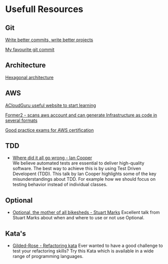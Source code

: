 # Usefull Resources

## Git
[Write better commits, write better projects](https://github.blog/2022-06-30-write-better-commits-build-better-projects/)

[My favourite git commit](https://dhwthompson.com/2019/my-favourite-git-commit)



## Architecture
[Hexagonal architecture](https://medium.com/ssense-tech/hexagonal-architecture-there-are-always-two-sides-to-every-story-bc0780ed7d9c)


## AWS
[ACloudGuru useful website to start learning](https://acloudguru.com/)

[Former2 - scans aws account and can generate Infrastructure as code in several formats](https://former2.com/)


[Good practice exams for AWS certification](https://www.udemy.com/user/jonjonbonso/)

## TDD
- [Where did it all go wrong - Ian Cooper](https://www.youtube.com/watch?v=EZ05e7EMOLM)  
We believe automated tests are essential to deliver high-quality software.
The best way to achieve this is by using Test Driven Developent (TDD).
This talk by Ian Cooper highlights some of the key misunderstandings about TDD.
For example how we should focus on testing behavior instead of individual classes.

## Optional
- [Optional, the mother of all bikesheds - Stuart Marks](https://www.youtube.com/watch?v=Ej0sss6cq14)
Excellent talk from Stuart Marks about when and where to use or not use Optional.

## Kata's
- [Gilded-Rose - Refactoring kata](https://github.com/emilybache/GildedRose-Refactoring-Kata)
Ever wanted to have a good challenge to test your refactoring skills? Try this Kata which is available in a wide range of programming languages. 
